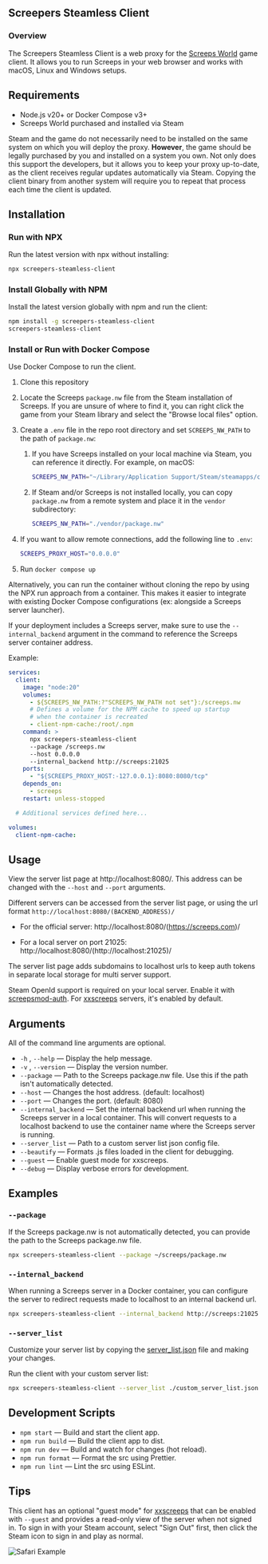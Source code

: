 ## Screepers Steamless Client

### Overview

The Screepers Steamless Client is a web proxy for the [Screeps World](https://store.steampowered.com/app/464350/Screeps/) game client. It allows you to run Screeps in your web browser and works with macOS, Linux and Windows setups.

## Requirements

- Node.js v20+ or Docker Compose v3+
- Screeps World purchased and installed via Steam

Steam and the game do not necessarily need to be installed on the same system on which you will deploy the proxy.
**However**, the game should be legally purchased by you and installed on a system you own.
Not only does this support the developers, but it allows you to keep your proxy up-to-date,
as the client receives regular updates automatically via Steam. Copying the client binary
from another system will require you to repeat that process each time the client is updated.

## Installation

### Run with NPX

Run the latest version with npx without installing:

```sh
npx screepers-steamless-client
```

### Install Globally with NPM

Install the latest version globally with npm and run the client:

```sh
npm install -g screepers-steamless-client
screepers-steamless-client
```

### Install or Run with Docker Compose

Use Docker Compose to run the client.

1. Clone this repository

2. Locate the Screeps `package.nw` file from the Steam installation of Screeps. If you are unsure of where to find it, you can right click the game from your Steam library and select the "Browse local files" option.

3. Create a `.env` file in the repo root directory and set `SCREEPS_NW_PATH` to the path of `package.nw`:

    1. If you have Screeps installed on your local machine via Steam, you can reference it directly. For example, on macOS:
        ```bash
        SCREEPS_NW_PATH="~/Library/Application Support/Steam/steamapps/common/Screeps/package.nw"
        ```

    2. If Steam and/or Screeps is not installed locally, you can copy `package.nw` from a remote system and place it in the `vendor` subdirectory:
        ```sh
        SCREEPS_NW_PATH="./vendor/package.nw"
        ```

4. If you want to allow remote connections, add the following line to `.env`:
    ```sh
    SCREEPS_PROXY_HOST="0.0.0.0"
    ```

5. Run `docker compose up`

Alternatively, you can run the container without cloning the repo by using the NPX run approach from a container. This makes it easier to integrate with existing Docker Compose configurations (ex: alongside a Screeps server launcher).

If your deployment includes a Screeps server, make sure to use the `--internal_backend` argument in the command to reference the Screeps server container address.

Example:
```yaml
services:
  client:
    image: "node:20"
    volumes:
      - ${SCREEPS_NW_PATH:?"SCREEPS_NW_PATH not set"}:/screeps.nw
      # Defines a volume for the NPM cache to speed up startup
      # when the container is recreated
      - client-npm-cache:/root/.npm
    command: >
      npx screepers-steamless-client
      --package /screeps.nw
      --host 0.0.0.0
      --internal_backend http://screeps:21025
    ports:
      - "${SCREEPS_PROXY_HOST:-127.0.0.1}:8080:8080/tcp"
    depends_on:
      - screeps
    restart: unless-stopped

  # Additional services defined here...

volumes:
  client-npm-cache:
```

## Usage

View the server list page at http://localhost:8080/. This address can be changed with the `--host` and `--port` arguments.

Different servers can be accessed from the server list page, or using the url format `http://localhost:8080/(BACKEND_ADDRESS)/`

- For the official server: http://localhost:8080/(https://screeps.com)/

- For a local server on port 21025: http://localhost:8080/(http://localhost:21025)/

The server list page adds subdomains to localhost urls to keep auth tokens in separate local storage for multi server support.

Steam OpenId support is required on your local server. Enable it with [screepsmod-auth](https://github.com/ScreepsMods/screepsmod-auth). For [xxscreeps](https://github.com/laverdet/xxscreeps/) servers, it's enabled by default.

## Arguments

All of the command line arguments are optional.

- `-h` , `--help` &mdash; Display the help message.
- `-v` , `--version` &mdash; Display the version number.
- `--package` &mdash; Path to the Screeps package.nw file. Use this if the path isn't automatically detected.
- `--host` &mdash; Changes the host address. (default: localhost)
- `--port` &mdash; Changes the port. (default: 8080)
- `--internal_backend` &mdash; Set the internal backend url when running the Screeps server in a local container. This will convert requests to a localhost backend to use the container name where the Screeps server is running.
- `--server_list` &mdash; Path to a custom server list json config file.
- `--beautify` &mdash; Formats .js files loaded in the client for debugging.
- `--guest` &mdash; Enable guest mode for xxscreeps.
- `--debug` &mdash; Display verbose errors for development.

## Examples

### `--package`

If the Screeps package.nw is not automatically detected, you can provide the path to the Screeps package.nw file.

```sh
npx screepers-steamless-client --package ~/screeps/package.nw
```

### `--internal_backend`

When running a Screeps server in a Docker container, you can configure the server to redirect requests made to localhost to an internal backend url.

```sh
npx screepers-steamless-client --internal_backend http://screeps:21025
```

### `--server_list`

Customize your server list by copying the [server_list.json](settings/server_list.json) file and making your changes.

Run the client with your custom server list:

```sh
npx screepers-steamless-client --server_list ./custom_server_list.json
```

## Development Scripts

- `npm start` &mdash; Build and start the client app.
- `npm run build` &mdash; Build the client app to dist.
- `npm run dev` &mdash; Build and watch for changes (hot reload).
- `npm run format` &mdash; Format the src using Prettier.
- `npm run lint` &mdash; Lint the src using ESLint.

## Tips

This client has an optional "guest mode" for [xxscreeps](https://github.com/laverdet/xxscreeps/) that can be enabled with `--guest` and provides a read-only view of the server when not signed in. To sign in with your Steam account, select "Sign Out" first, then click the Steam icon to sign in and play as normal.

![Safari Example](./docs/safari.png)
